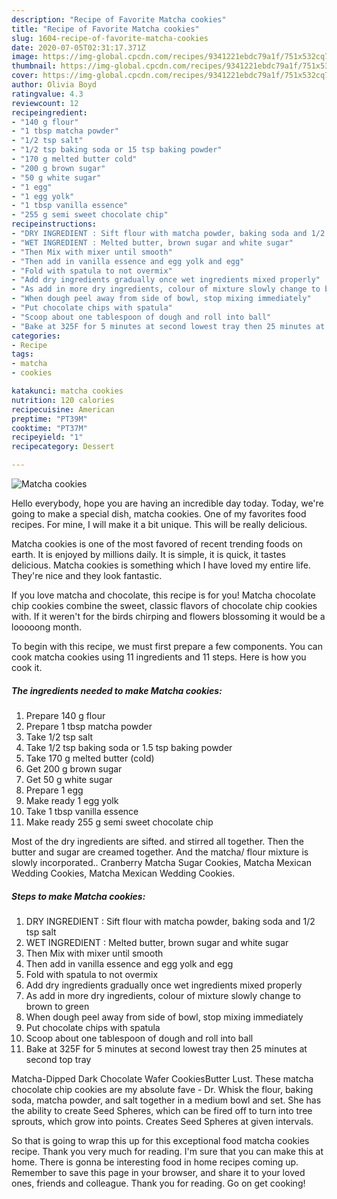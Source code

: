 ```yaml
---
description: "Recipe of Favorite Matcha cookies"
title: "Recipe of Favorite Matcha cookies"
slug: 1604-recipe-of-favorite-matcha-cookies
date: 2020-07-05T02:31:17.371Z
image: https://img-global.cpcdn.com/recipes/9341221ebdc79a1f/751x532cq70/matcha-cookies-recipe-main-photo.jpg
thumbnail: https://img-global.cpcdn.com/recipes/9341221ebdc79a1f/751x532cq70/matcha-cookies-recipe-main-photo.jpg
cover: https://img-global.cpcdn.com/recipes/9341221ebdc79a1f/751x532cq70/matcha-cookies-recipe-main-photo.jpg
author: Olivia Boyd
ratingvalue: 4.3
reviewcount: 12
recipeingredient:
- "140 g flour"
- "1 tbsp matcha powder"
- "1/2 tsp salt"
- "1/2 tsp baking soda or 15 tsp baking powder"
- "170 g melted butter cold"
- "200 g brown sugar"
- "50 g white sugar"
- "1 egg"
- "1 egg yolk"
- "1 tbsp vanilla essence"
- "255 g semi sweet chocolate chip"
recipeinstructions:
- "DRY INGREDIENT : Sift flour with matcha powder, baking soda and 1/2 tsp salt"
- "WET INGREDIENT : Melted butter, brown sugar and white sugar"
- "Then Mix with mixer until smooth"
- "Then add in vanilla essence and egg yolk and egg"
- "Fold with spatula to not overmix"
- "Add dry ingredients gradually once wet ingredients mixed properly"
- "As add in more dry ingredients, colour of mixture slowly change to brown to green"
- "When dough peel away from side of bowl, stop mixing immediately"
- "Put chocolate chips with spatula"
- "Scoop about one tablespoon of dough and roll into ball"
- "Bake at 325F for 5 minutes at second lowest tray then 25 minutes at second top tray"
categories:
- Recipe
tags:
- matcha
- cookies

katakunci: matcha cookies 
nutrition: 120 calories
recipecuisine: American
preptime: "PT39M"
cooktime: "PT37M"
recipeyield: "1"
recipecategory: Dessert

---
```



![Matcha cookies](https://img-global.cpcdn.com/recipes/9341221ebdc79a1f/751x532cq70/matcha-cookies-recipe-main-photo.jpg)

Hello everybody, hope you are having an incredible day today. Today, we're going to make a special dish, matcha cookies. One of my favorites food recipes. For mine, I will make it a bit unique. This will be really delicious.

Matcha cookies is one of the most favored of recent trending foods on earth. It is enjoyed by millions daily. It is simple, it is quick, it tastes delicious. Matcha cookies is something which I have loved my entire life. They're nice and they look fantastic.

If you love matcha and chocolate, this recipe is for you! Matcha chocolate chip cookies combine the sweet, classic flavors of chocolate chip cookies with. If it weren&#39;t for the birds chirping and flowers blossoming it would be a looooong month.


To begin with this recipe, we must first prepare a few components. You can cook matcha cookies using 11 ingredients and 11 steps. Here is how you cook it.

<!--inarticleads1-->

##### The ingredients needed to make Matcha cookies:

1. Prepare 140 g flour
1. Prepare 1 tbsp matcha powder
1. Take 1/2 tsp salt
1. Take 1/2 tsp baking soda or 1.5 tsp baking powder
1. Take 170 g melted butter (cold)
1. Get 200 g brown sugar
1. Get 50 g white sugar
1. Prepare 1 egg
1. Make ready 1 egg yolk
1. Take 1 tbsp vanilla essence
1. Make ready 255 g semi sweet chocolate chip


Most of the dry ingredients are sifted. and stirred all together. Then the butter and sugar are creamed together. And the matcha/ flour mixture is slowly incorporated.. Cranberry Matcha Sugar Cookies, Matcha Mexican Wedding Cookies, Matcha Mexican Wedding Cookies. 

<!--inarticleads2-->

##### Steps to make Matcha cookies:

1. DRY INGREDIENT : Sift flour with matcha powder, baking soda and 1/2 tsp salt
1. WET INGREDIENT : Melted butter, brown sugar and white sugar
1. Then Mix with mixer until smooth
1. Then add in vanilla essence and egg yolk and egg
1. Fold with spatula to not overmix
1. Add dry ingredients gradually once wet ingredients mixed properly
1. As add in more dry ingredients, colour of mixture slowly change to brown to green
1. When dough peel away from side of bowl, stop mixing immediately
1. Put chocolate chips with spatula
1. Scoop about one tablespoon of dough and roll into ball
1. Bake at 325F for 5 minutes at second lowest tray then 25 minutes at second top tray


Matcha-Dipped Dark Chocolate Wafer CookiesButter Lust. These matcha chocolate chip cookies are my absolute fave - Dr. Whisk the flour, baking soda, matcha powder, and salt together in a medium bowl and set. She has the ability to create Seed Spheres, which can be fired off to turn into tree sprouts, which grow into points. Creates Seed Spheres at given intervals. 

So that is going to wrap this up for this exceptional food matcha cookies recipe. Thank you very much for reading. I'm sure that you can make this at home. There is gonna be interesting food in home recipes coming up. Remember to save this page in your browser, and share it to your loved ones, friends and colleague. Thank you for reading. Go on get cooking!
